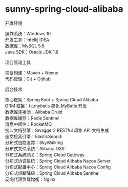 # sunny-spring-cloud-alibaba

开发环境

操作系统：Windows 10 <br/>
开发工具：Intellij IDEA <br/>
数据库：MySQL 5.6 <br/>
Java SDK：Oracle JDK 1.8 <br/>

项目管理工具

项目构建：Maven + Nexus <br/>
代码管理：Git + Github

后台技术

核心框架：Spring Boot + Spring Cloud Alibaba <br/>
ORM 框架：tk.mybatis 简化 MyBatis 开发 <br/>
数据库连接池：Alibaba Druid <br/>
数据库缓存：Redis Sentinel <br/>
消息中间件：RocketMQ <br/>
接口文档引擎：Swagger2 RESTful 风格 API 文档生成 <br/>
全文检索引擎：ElasticSearch <br/>
分布式链路追踪：SkyWalking <br/>
分布式文件系统：Alibaba OSS <br/>
分布式系统网关：Spring Cloud Gateway <br/>
分布式协调系统：Spring Cloud Alibaba Nacos Server <br/>
分布式配置中心：Spring Cloud Alibaba Nacos Config <br/>
分布式熔断降级：Spring Cloud Alibaba Sentinel <br/>
反向代理负载均衡：Nginx <br/>


